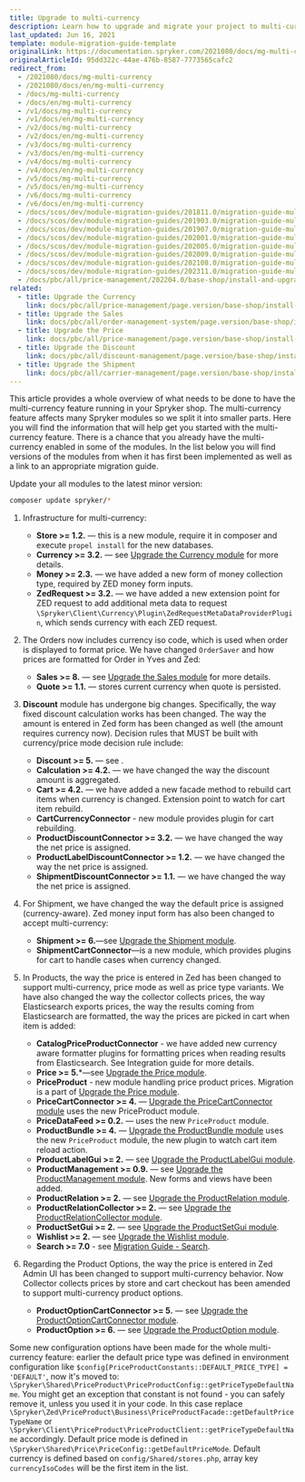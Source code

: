 ```yaml
---
title: Upgrade to multi-currency
description: Learn how to upgrade and migrate your project to multi-currency to a newer version within your Spryker project.
last_updated: Jun 16, 2021
template: module-migration-guide-template
originalLink: https://documentation.spryker.com/2021080/docs/mg-multi-currency
originalArticleId: 95dd322c-44ae-476b-8587-7773565cafc2
redirect_from:
  - /2021080/docs/mg-multi-currency
  - /2021080/docs/en/mg-multi-currency
  - /docs/mg-multi-currency
  - /docs/en/mg-multi-currency
  - /v1/docs/mg-multi-currency
  - /v1/docs/en/mg-multi-currency
  - /v2/docs/mg-multi-currency
  - /v2/docs/en/mg-multi-currency
  - /v3/docs/mg-multi-currency
  - /v3/docs/en/mg-multi-currency
  - /v4/docs/mg-multi-currency
  - /v4/docs/en/mg-multi-currency
  - /v5/docs/mg-multi-currency
  - /v5/docs/en/mg-multi-currency
  - /v6/docs/mg-multi-currency
  - /v6/docs/en/mg-multi-currency
  - /docs/scos/dev/module-migration-guides/201811.0/migration-guide-multi-currency.html
  - /docs/scos/dev/module-migration-guides/201903.0/migration-guide-multi-currency.html
  - /docs/scos/dev/module-migration-guides/201907.0/migration-guide-multi-currency.html
  - /docs/scos/dev/module-migration-guides/202001.0/migration-guide-multi-currency.html
  - /docs/scos/dev/module-migration-guides/202005.0/migration-guide-multi-currency.html
  - /docs/scos/dev/module-migration-guides/202009.0/migration-guide-multi-currency.html
  - /docs/scos/dev/module-migration-guides/202108.0/migration-guide-multi-currency.html
  - /docs/scos/dev/module-migration-guides/202311.0/migration-guide-multi-currency.html  
  - /docs/pbc/all/price-management/202204.0/base-shop/install-and-upgrade/upgrade-modules/upgrade-to-multi-currency.html
related:
  - title: Upgrade the Currency
    link: docs/pbc/all/price-management/page.version/base-shop/install-and-upgrade/upgrade-modules/upgrade-the-currency-module.html
  - title: Upgrade the Sales
    link: docs/pbc/all/order-management-system/page.version/base-shop/install-and-upgrade/upgrade-modules/upgrade-the-sales-module.html
  - title: Upgrade the Price
    link: docs/pbc/all/price-management/page.version/base-shop/install-and-upgrade/upgrade-modules/upgrade-the-price-module.html
  - title: Upgrade the Discount
    link: docs/pbc/all/discount-management/page.version/base-shop/install-and-upgrade/upgrade-modules/upgrade-the-discount-module.html
  - title: Upgrade the Shipment
    link: docs/pbc/all/carrier-management/page.version/base-shop/install-and-upgrade/upgrade-modules/upgrade-the-shipment-module.html
---
```


This article provides a whole overview of what needs to be done to have the multi-currency feature running in your Spryker shop. The multi-currency feature affects many Spryker modules so we split it into smaller parts. Here you will find the information that will help get you started with the multi-currency feature.
There is a chance that you already have the multi-currency enabled in some of the modules. In the list below you will find versions of the modules from when it has first been implemented as well as a link to an appropriate migration guide.

Update your all modules to the latest minor version:

```bash
composer update spryker/*
```

1. Infrastructure for multi-currency:

   - **Store >= 1.2.** — this is a new module, require it in composer and execute `propel install` for the new databases.
   - **Currency >= 3.2.** — see [Upgrade the Currency module](/docs/pbc/all/price-management/latest/base-shop/install-and-upgrade/upgrade-modules/upgrade-the-currency-module.html) for more details.
   - **Money >= 2.3.** — we have added a new form of money collection type, required by ZED money form inputs.
   - **ZedRequest >= 3.2.** — we have added a new extension point for ZED request to add additional meta data to request `\Spryker\Client\Currency\Plugin\ZedRequestMetaDataProviderPlugin`, which sends currency with each ZED request.

2. The Orders now includes currency iso code, which is used when order is displayed to format price. We have changed `OrderSaver` and how prices are formatted for Order in Yves and Zed:

   - **Sales >= 8.** — see [Upgrade the Sales module](/docs/pbc/all/order-management-system/latest/base-shop/install-and-upgrade/upgrade-modules/upgrade-the-sales-module.html) for more details.
   - **Quote >= 1.1.** — stores current currency when quote is persisted.

3. **Discount** module has undergone big changes. Specifically, the way fixed discount calculation works has been changed. The way the amount is entered in Zed form has been changed as well (the amount requires currency now). Decision rules that MUST be built with currency/price mode decision rule include:

   - **Discount >= 5.** — see .
   - **Calculation >= 4.2.** — we have changed the way the discount amount is aggregated.
   - **Cart >= 4.2.** — we have added a new facade method to rebuild cart items when currency is changed. Extension point to watch for cart item rebuild.
   - **CartCurrencyConnector** - new module provides plugin for cart rebuilding. <!-- See [Currency configuration](/docs/pbc/all/price-management/latest/base-shop/extend-and-customize/multiple-currencies-per-store-configuration.html) for more details.-->
   - **ProductDiscountConnector >= 3.2.** — we have changed the way the net price is assigned.
   - **ProductLabelDiscountConnector >= 1.2.** — we have changed the way the net price is assigned.
   - **ShipmentDiscountConnector >= 1.1.** — we have changed the way the net price is assigned.

4. For Shipment, we have changed the way the default price is assigned (currency-aware). Zed money input form has also been changed to accept multi-currency:

   - **Shipment >= 6.**—see [Upgrade the Shipment module](/docs/pbc/all/carrier-management/latest/base-shop/install-and-upgrade/upgrade-modules/upgrade-the-shipment-module.html).
   - **ShipmentCartConnector**—is a new module, which provides plugins for cart to handle cases when currency changed. <!-- add a link See Integration guide for more details.-->

5. In Products, the way the price is entered in Zed has been changed to support multi-currency, price mode as well as price type variants. We have also changed the way the collector collects prices, the way Elasticsearch exports prices, the way the results coming from Elasticsearch are formatted, the way the prices are picked in cart when item is added:

   - **CatalogPriceProductConnector** - we have added new currency aware formatter plugins for formatting prices when reading results from Elasticsearch. See Integration guide for more details.
   - **Price >= 5.***—see [Upgrade the Price module](/docs/pbc/all/price-management/latest/base-shop/install-and-upgrade/upgrade-modules/upgrade-the-price-module.html).
   - **PriceProduct** - new module handling price product prices. Migration is a part of [Upgrade the Price module](/docs/pbc/all/price-management/latest/base-shop/install-and-upgrade/upgrade-modules/upgrade-the-price-module.html).
   - **PriceCartConnector >= 4.** — [Upgrade the PriceCartConnector module](/docs/pbc/all/price-management/latest/base-shop/install-and-upgrade/upgrade-modules/upgrade-the-pricecartconnector-module.html) uses the new PriceProduct module.
   - **PriceDataFeed >= 0.2.** — uses the new `PriceProduct` module.
   - **ProductBundle >= 4.** — [Upgrade the ProductBundle module](/docs/pbc/all/product-information-management/latest/base-shop/install-and-upgrade/upgrade-modules/upgrade-the-productbundle-module.html) uses the new `PriceProduct` module, the new plugin to watch cart item reload action.
   - **ProductLabelGui >= 2.** — see [Upgrade the ProductLabelGui module](/docs/pbc/all/product-information-management/latest/base-shop/install-and-upgrade/upgrade-modules/upgrade-the-productlabelgui-module.html).
   - **ProductManagement >= 0.9.** — see [Upgrade the ProductManagement module](/docs/pbc/all/product-information-management/latest/base-shop/install-and-upgrade/upgrade-modules/upgrade-the-productmanagement-module.html). New forms and views have been added.
   - **ProductRelation >= 2.** — see [Upgrade the ProductRelation module](/docs/pbc/all/product-relationship-management/latest/install-and-upgrade/upgrade-the-productrelation-module.html).
   - **ProductRelationCollector >= 2.** — see [Upgrade the ProductRelationCollector module](/docs/pbc/all/product-relationship-management/latest/install-and-upgrade/upgrade-the-productrelationcollector-module.html).
   - **ProductSetGui >= 2.** — see [Upgrade the ProductSetGui module](/docs/pbc/all/content-management-system/latest/base-shop/install-and-upgrade/upgrade-modules/upgrade-the-productsetgui-module.html).
   - **Wishlist >= 2.** — see [Upgrade the Wishlist module](/docs/pbc/all/shopping-list-and-wishlist/latest/base-shop/install-and-upgrade/upgrade-modules/upgrade-the-wishlist-module.html).
   - **Search >= 7.0** - see [Migration Guide - Search](/docs/pbc/all/search/latest/base-shop/install-and-upgrade/upgrade-modules/upgrade-the-search–module.html).

6. Regarding the Product Options, the way the price is entered in Zed Admin UI has been changed to support multi-currency behavior. Now Collector collects prices by store and cart checkout has been amended to support multi-currency product options.

   - **ProductOptionCartConnector >= 5.** — see [Upgrade the ProductOptionCartConnector module](/docs/pbc/all/product-information-management/latest/base-shop/install-and-upgrade/upgrade-modules/upgrade-the-productoptioncartconnector-module.html).
   - **ProductOption >= 6.** — see [Upgrade the ProductOption module](/docs/pbc/all/product-information-management/latest/base-shop/install-and-upgrade/upgrade-modules/upgrade-the-productoption-module.html).

Some new configuration options have been made for the whole multi-currency feature: earlier the default price type was defined in environment configuration like `$config[PriceProductConstants::DEFAULT_PRICE_TYPE] = 'DEFAULT'`, now it's moved to: `\Spryker\Shared\PriceProduct\PriceProductConfig::getPriceTypeDefaultName`. You might get an exception that constant is not found - you can safely remove it, unless you used it in your code. In this case replace `\Spryker\Zed\PriceProduct\Business\PriceProductFacade::getDefaultPriceTypeName` or `\Spryker\Client\PriceProduct\PriceProductClient::getPriceTypeDefaultName` accordingly. Default price mode is defined in `\Spryker\Shared\Price\PriceConfig::getDefaultPriceMode`. Default currency is defined based on `config/Shared/stores.php`, array key `currencyIsoCodes` will be the first item in the list.
